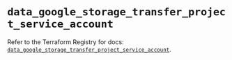 # `data_google_storage_transfer_project_service_account`

Refer to the Terraform Registry for docs: [`data_google_storage_transfer_project_service_account`](https://registry.terraform.io/providers/hashicorp/google/5.36.0/docs/data-sources/storage_transfer_project_service_account).
